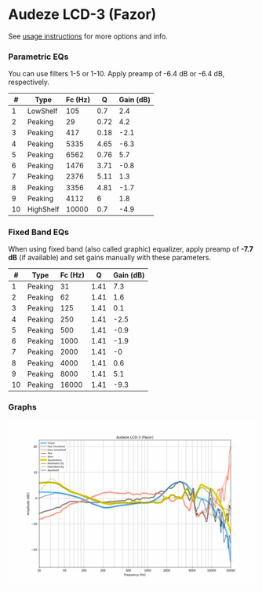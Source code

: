 # Audeze LCD-3 (Fazor)
See [usage instructions](https://github.com/jaakkopasanen/AutoEq#usage) for more options and info.

### Parametric EQs
You can use filters 1-5 or 1-10. Apply preamp of -6.4 dB or -6.4 dB, respectively.

|   # | Type      |   Fc (Hz) |    Q |   Gain (dB) |
|-----|-----------|-----------|------|-------------|
|   1 | LowShelf  |       105 | 0.7  |         2.4 |
|   2 | Peaking   |        29 | 0.72 |         4.2 |
|   3 | Peaking   |       417 | 0.18 |        -2.1 |
|   4 | Peaking   |      5335 | 4.65 |        -6.3 |
|   5 | Peaking   |      6562 | 0.76 |         5.7 |
|   6 | Peaking   |      1476 | 3.71 |        -0.8 |
|   7 | Peaking   |      2376 | 5.11 |         1.3 |
|   8 | Peaking   |      3356 | 4.81 |        -1.7 |
|   9 | Peaking   |      4112 | 6    |         1.8 |
|  10 | HighShelf |     10000 | 0.7  |        -4.9 |

### Fixed Band EQs
When using fixed band (also called graphic) equalizer, apply preamp of **-7.7 dB** (if available) and set gains manually with these parameters.

|   # | Type    |   Fc (Hz) |    Q |   Gain (dB) |
|-----|---------|-----------|------|-------------|
|   1 | Peaking |        31 | 1.41 |         7.3 |
|   2 | Peaking |        62 | 1.41 |         1.6 |
|   3 | Peaking |       125 | 1.41 |         0.1 |
|   4 | Peaking |       250 | 1.41 |        -2.5 |
|   5 | Peaking |       500 | 1.41 |        -0.9 |
|   6 | Peaking |      1000 | 1.41 |        -1.9 |
|   7 | Peaking |      2000 | 1.41 |        -0   |
|   8 | Peaking |      4000 | 1.41 |         0.6 |
|   9 | Peaking |      8000 | 1.41 |         5.1 |
|  10 | Peaking |     16000 | 1.41 |        -9.3 |

### Graphs
![](./Audeze%20LCD-3%20(Fazor).png)
